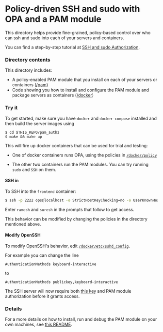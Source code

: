 # Policy-driven SSH and sudo with OPA and a PAM module

This directory helps provide fine-grained, policy-based control over who can
ssh and sudo into each of your servers and containers.

You can find a step-by-step tutorial at [SSH and sudo Authorization](http://www.openpolicyagent.org/docs/ssh-and-sudo-authorization).


### Directory contents

This directory includes:

* A policy-enabled PAM module that you install on each of your servers or containers ([/pam](./pam))
* Code showing you how to install and configure the PAM module and package servers as containers ([/docker](./docker))

### Try it

To get started, make sure you have `docker` and `docker-compose` installed and then build the server
images using

```shell
$ cd $THIS_REPO/pam_authz
$ make && make up
```

This will fire up docker containers that can be used for trial and testing:

- One of docker containers runs OPA, using the policies in [`/docker/policy`](./docker/policy)

- The other two containers run the PAM modules. You can try running `sudo` and `SSH` on them.

#### SSH in

To SSH into the `frontend` container:

```bash
$ ssh -p 2222 ops@localhost -o StrictHostKeyChecking=no -o UserKnownHostsFile=/dev/null
```

Enter `ramesh` and `suresh` in the prompts that follow to get access.

This behavior can be modified by changing the policies in the directory mentioned above.

#### Modify OpenSSH

To modify OpenSSH's behavior, edit [`/docker/etc/sshd_config`](./docker/etc/sshd_config).

For example you can change the line
```
AuthenticationMethods keyboard-interactive
```
to
```
AuthenticationMethods publickey,keyboard-interactive
```

The SSH server will now require both [this key](./docker/keys/id_rsa) and PAM module authorization before it grants access.

### Details

For a more details on how to install, run and debug the PAM module on your own machines, see [this README](./pam/README.md).